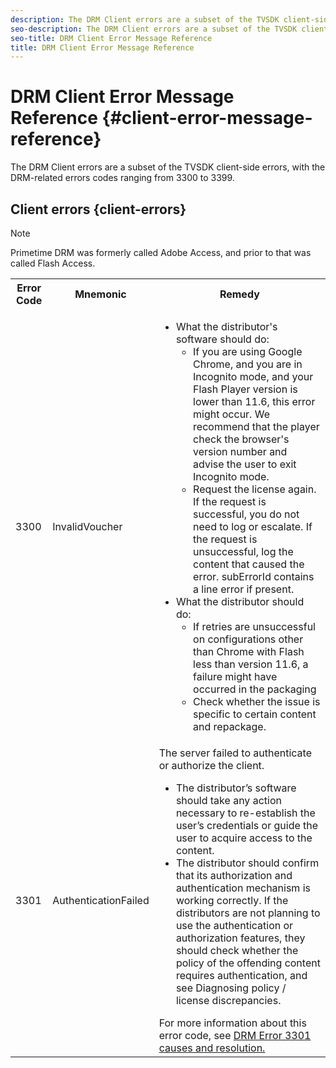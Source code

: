 ```yaml
---
description: The DRM Client errors are a subset of the TVSDK client-side errors. 
seo-description: The DRM Client errors are a subset of the TVSDK client-side errors. 
seo-title: DRM Client Error Message Reference
title: DRM Client Error Message Reference
---
```


# DRM Client Error Message Reference {#client-error-message-reference}

The DRM Client errors are a subset of the TVSDK client-side errors, with the DRM-related errors codes ranging from 3300 to 3399.

## Client errors {client-errors}

>[!Note]
>Primetime DRM was formerly called Adobe Access, and prior to that was called Flash Access.

<table>
  <tbody>
     <tr>
         <th>Error Code</th>
         <th>Mnemonic</th>
         <th>Remedy</th>
      </tr>
      <tr>
          <td>3300</td>
          <td>InvalidVoucher</td>
          <td>
              <ul>
                   <li>What the distributor's software should do:
                      <ul>
                          <li>If you are using Google Chrome, and you are in Incognito mode, and your Flash Player version is lower than 11.6, this error might occur. We recommend that the player check the browser's version number and advise the user to exit Incognito mode.</li>
                          <li>Request the license again. If the request is successful, you do not need to log or escalate. If the request is unsuccessful, log the content that caused the error. subErrorId contains a line error if present.</li>
                      </ul>
                    </li>
                    <li>What the distributor should do:
                       <ul>
                           <li>If retries are unsuccessful on configurations other than Chrome with Flash less than version 11.6, a failure might have occurred in the packaging</li>
                           <li>Check whether the issue is specific to certain content and repackage.</li>
                       </ul>
                    </li>
              </ul> 
            </td>
        </tr>  
    </tr>   
       <tr>
            <td>3301</td>
            <td>AuthenticationFailed</td>
            <td>The server failed to authenticate or authorize the client.
               <ul>
                        <li>The distributor’s software should take any action necessary to re-establish the user’s credentials or guide the user to acquire access to the content.</li>
                        <li>The distributor should confirm that its authorization and authentication mechanism is working correctly. If the distributors are not planning to use the authentication or authorization features, they should check whether the policy of the offending content requires authentication, and see Diagnosing policy / license discrepancies.</li>
                </ul>
        For more information about this error code, see <a href="https://forums.adobe.com/thread/1277149">DRM Error 3301 causes and resolution.</a>
            </td>
      </tr>    
    </tbody>
</table>